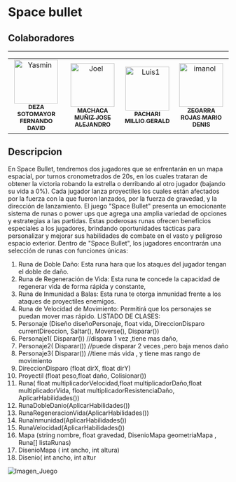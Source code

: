 # Space bullet
##
## **Colaboradores**

---


<table>
  <tr>
    <td align="center">
      <a href="#">
        <img src="https://avatars.githubusercontent.com/u/131840985?v=4" width="100px;" alt="Yasmin"/><br>
        <sub>
          <b>DEZA SOTOMAYOR FERNANDO DAVID</b>
        </sub>
      </a>
    </td>
    <td align="center">
      <a href="#">
        <img src="https://avatars.githubusercontent.com/" width="100px;" alt="Joel"/><br>
        <sub>
          <b>MACHACA MUÑIZ JOSE ALEJANDRO</b>
        </sub>
      </a>
    </td>
    <td align="center">
      <a href="#">
        <img src="https://avatars.githubusercontent.com/u/104391418?v=4" width="100px;" alt="Luis1"/><br>
        <sub>
          <b>PACHARI MILLIO GERALD</b>
        </sub>
      </a>
    </td>
     <td align="center">
      <a href="#">
        <img src="https://avatars.githubusercontent.com/u/133831781?v=4" width="100px;" alt="imanol"/><br>
        <sub>
          <b>ZEGARRA ROJAS MARIO DENIS</b>
        </sub>
      </a>
    </td>
     
     
     
  </tr>
</table>

## **Descripcion**
En Space Bullet, tendremos dos jugadores que se enfrentarán en un mapa espacial, por turnos
cronometrados de 20s, en los cuales trataran de obtener la victoria robando la estrella o derribando al
otro jugador (bajando su vida a 0%).
Cada jugador lanza proyectiles los cuales están afectados por la fuerza con la que fueron lanzados, por
la fuerza de gravedad, y la dirección de lanzamiento.
El juego "Space Bullet" presenta un emocionante sistema de runas o power ups que agrega una amplia
variedad de opciones y estrategias a las partidas. Estas poderosas runas ofrecen beneficios especiales a
los jugadores, brindando oportunidades tácticas para personalizar y mejorar sus habilidades de combate
en el vasto y peligroso espacio exterior.
Dentro de "Space Bullet", los jugadores encontrarán una selección de runas con funciones únicas:
1. Runa de Doble Daño: Esta runa hara que los ataques del jugador tengan el doble de daño.
2. Runa de Regeneración de Vida: Esta runa te concede la capacidad de regenerar vida de forma
   rápida y constante,
3. Runa de Inmunidad a Balas: Esta runa te otorga inmunidad frente a los ataques de proyectiles
   enemigos.
4. Runa de Velocidad de Movimiento: Permitirá que los personajes se puedan mover mas
   rápido.
   LISTADO DE CLASES:
1. Personaje (Diseño diseñoPersonaje, float vida, DireccionDisparo currentDireccion, Saltar(),
   Moverse(), Disparar())
2. Personaje1( Disparar()) //dispara 1 vez ,tiene mas daño,
3. Personaje2( Disparar()) //puede disparar 2 veces ,pero baja menos daño
4. Personaje3( Disparar()) //tiene más vida , y tiene mas rango de movimiento
5. DireccionDisparo (float dirX, float dirY)
6. Proyectil (float peso,float daño, Colisionar())
7. Runa( float multiplicadorVelocidad,float multiplicadorDaño,float multiplicadorVida, float
   multiplicadorResistenciaDaño, AplicarHabilidades())
8. RunaDobleDanio(AplicarHabilidades())
9. RunaRegeneracionVida(AplicarHabilidades())
10. RunaInmunidad(AplicarHabilidades())
11. RunaVelocidad(AplicarHabilidades())
12. Mapa (string nombre, float gravedad, DisenioMapa geometriaMapa , Runa[] listaRunas)
13. DisenioMapa ( int ancho, int altura)
14. Disenio( int ancho, int altur


![Imagen_Juego](../test/Capture01.png)
